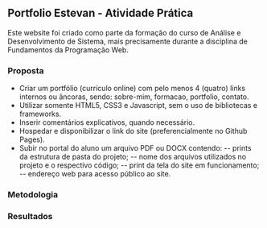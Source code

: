 ## Portfolio Estevan - Atividade Prática

Este website foi criado como parte da formação do curso de Análise e Desenvolvimento de Sistema, mais precisamente durante a disciplina de Fundamentos da Programação Web.

### Proposta
- Criar um portfólio (currículo online) com pelo menos 4 (quatro) links internos ou âncoras, sendo: sobre-mim, formacao, portfolio, contato.
- Utilizar somente HTML5, CSS3 e Javascript, sem o uso de bibliotecas e frameworks.
- Inserir comentários explicativos, quando necessário.
- Hospedar e disponibilizar o link do site (preferencialmente no Github Pages).
- Subir no portal do aluno um arquivo PDF ou DOCX contendo:
-- prints da estrutura de pasta do projeto;
-- nome dos arquivos utilizados no projeto e o respectivo código;
-- print da tela do site em funcionamento;
-- endereço web para acesso público ao site.

### Metodologia

### Resultados